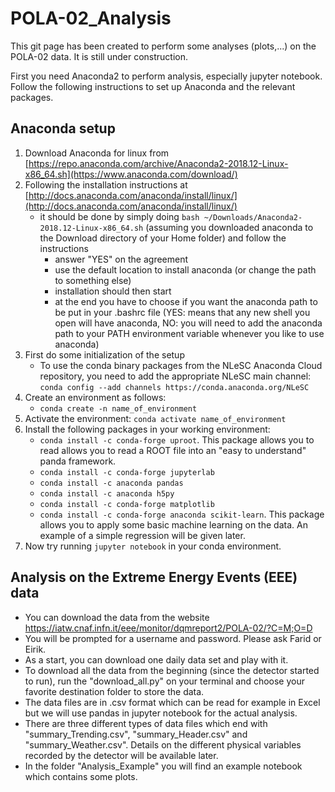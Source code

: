 # POLA-02_Analysis

This git page has been created to perform some analyses (plots,...) on the POLA-02 data. It is still under construction.

First you need Anaconda2 to perform analysis, especially jupyter notebook. Follow the following instructions to set up Anaconda and the relevant packages.

## Anaconda setup

1. Download Anaconda for linux from [https://repo.anaconda.com/archive/Anaconda2-2018.12-Linux-x86_64.sh](https://www.anaconda.com/download/)
2. Following the installation instructions at [http://docs.anaconda.com/anaconda/install/linux/](http://docs.anaconda.com/anaconda/install/linux/)
   - it should be done by simply doing `bash ~/Downloads/Anaconda2-2018.12-Linux-x86_64.sh` (assuming you downloaded anaconda to the Download directory of your Home folder) and follow the instructions
      - answer "YES" on the agreement
      - use the default location to install anaconda (or change the path to something else)
      - installation should then start
      - at the end you have to choose if you want the anaconda path to be put in your .bashrc file (YES: means that any new shell you open will have anaconda, NO: you will need to add the anaconda path to your PATH environment variable whenever you like to use anaconda)
3. First do some initialization of the setup
   - To use the conda binary packages from the NLeSC Anaconda Cloud repository, you need to add the appropriate NLeSC main channel: `conda config --add channels https://conda.anaconda.org/NLeSC`
4. Create an environment as follows: 
   - `conda create -n name_of_environment`
5. Activate the environment: `conda activate name_of_environment`
6. Install the following packages in your working environment:
   - `conda install -c conda-forge uproot`. This package allows you to read allows you to read a ROOT file into an "easy to understand" panda framework.
   - `conda install -c conda-forge jupyterlab`
   - `conda install -c anaconda pandas`
   - `conda install -c anaconda h5py`
   - `conda install -c conda-forge matplotlib`
   - `conda install -c conda-forge anaconda scikit-learn`. This package allows you to apply some basic machine learning on the data. An example of a simple regression will be given later.
7. Now try running `jupyter notebook` in your conda environment.

## Analysis on the Extreme Energy Events (EEE)  data

- You can download the data from the website https://iatw.cnaf.infn.it/eee/monitor/dqmreport2/POLA-02/?C=M;O=D
- You will be prompted for a username and password. Please ask Farid or Eirik.
- As a start, you can download one daily data set and play with it.
- To download all the data from the beginning (since the detector started to run), run the "download_all.py" on your terminal and choose your favorite destination folder to store the data.
- The data files are in .csv format which can be read for example in Excel but we will use pandas in jupyter notebook for the actual analysis.
- There are three different types of data files which end with "summary_Trending.csv", "summary_Header.csv" and "summary_Weather.csv". Details on the different physical variables recorded by the detector will be available later.
- In the folder "Analysis_Example" you will find an example notebook which contains some plots.